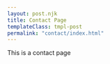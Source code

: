 ```yaml
---
layout: post.njk
title: Contact Page
templateClass: tmpl-post
permalink: "contact/index.html"
---
```


This is a contact page
